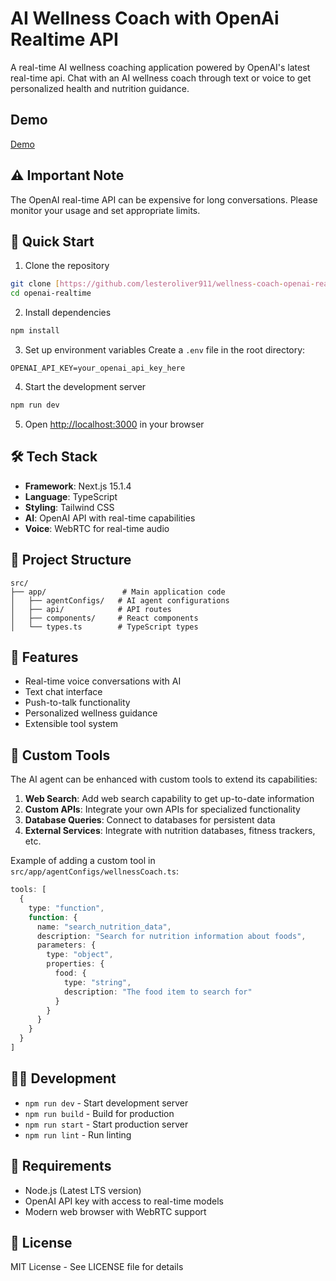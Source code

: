 # AI Wellness Coach with OpenAi Realtime API

A real-time AI wellness coaching application powered by OpenAI's latest real-time api. Chat with an AI wellness coach through text or voice to get personalized health and nutrition guidance.

## Demo

[Demo](lesteroliver-wellness-coach-openai-realtime.mp4)

## ⚠️ Important Note

The OpenAI real-time API can be expensive for long conversations. Please monitor your usage and set appropriate limits.

## 🚀 Quick Start

1. Clone the repository
```bash
git clone [https://github.com/lesteroliver911/wellness-coach-openai-realtime]
cd openai-realtime
```

2. Install dependencies
```bash
npm install
```

3. Set up environment variables
Create a `.env` file in the root directory:
```env
OPENAI_API_KEY=your_openai_api_key_here
```

4. Start the development server
```bash
npm run dev
```

5. Open [http://localhost:3000](http://localhost:3000) in your browser

## 🛠️ Tech Stack

- **Framework**: Next.js 15.1.4
- **Language**: TypeScript
- **Styling**: Tailwind CSS
- **AI**: OpenAI API with real-time capabilities
- **Voice**: WebRTC for real-time audio

## 📁 Project Structure

```
src/
├── app/                 # Main application code
│   ├── agentConfigs/   # AI agent configurations
│   ├── api/            # API routes
│   ├── components/     # React components
│   └── types.ts        # TypeScript types
```

## 🎯 Features

- Real-time voice conversations with AI
- Text chat interface
- Push-to-talk functionality
- Personalized wellness guidance
- Extensible tool system

## 🔧 Custom Tools

The AI agent can be enhanced with custom tools to extend its capabilities:

1. **Web Search**: Add web search capability to get up-to-date information
2. **Custom APIs**: Integrate your own APIs for specialized functionality
3. **Database Queries**: Connect to databases for persistent data
4. **External Services**: Integrate with nutrition databases, fitness trackers, etc.

Example of adding a custom tool in `src/app/agentConfigs/wellnessCoach.ts`:
```typescript
tools: [
  {
    type: "function",
    function: {
      name: "search_nutrition_data",
      description: "Search for nutrition information about foods",
      parameters: {
        type: "object",
        properties: {
          food: {
            type: "string",
            description: "The food item to search for"
          }
        }
      }
    }
  }
]
```

## 🧑‍💻 Development

- `npm run dev` - Start development server
- `npm run build` - Build for production
- `npm run start` - Start production server
- `npm run lint` - Run linting

## 📝 Requirements

- Node.js (Latest LTS version)
- OpenAI API key with access to real-time models
- Modern web browser with WebRTC support

## 📄 License

MIT License - See LICENSE file for details
